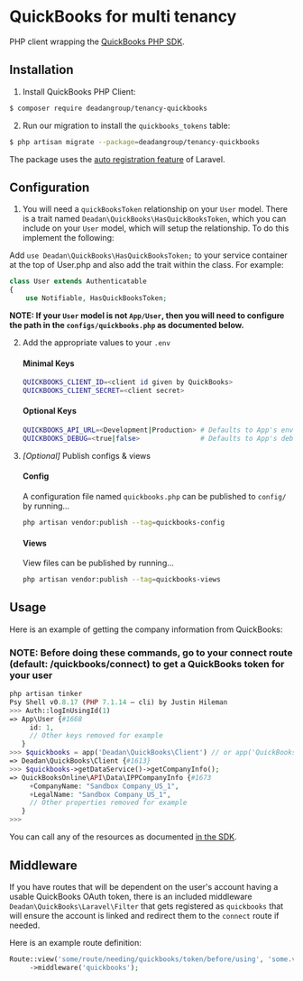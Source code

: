 # QuickBooks for multi tenancy

PHP client wrapping the [QuickBooks PHP SDK](https://github.com/intuit/QuickBooks-V3-PHP-SDK).

## Installation

1. Install QuickBooks PHP Client:

```bash
$ composer require deadangroup/tenancy-quickbooks
```

2. Run our migration to install the `quickbooks_tokens` table:

```bash
$ php artisan migrate --package=deadangroup/tenancy-quickbooks
```

The package uses the [auto registration feature](https://laravel.com/docs/packages#package-discovery) of Laravel.

## Configuration

1. You will need a ```quickBooksToken``` relationship on your ```User``` model.  There is a trait named ```Deadan\QuickBooks\HasQuickBooksToken```, which you can include on your ```User``` model, which will setup the relationship. To do this implement the following:

Add ```use Deadan\QuickBooks\HasQuickBooksToken;``` to your service container at the top of User.php
and also add the trait within the class. For example:

```php
class User extends Authenticatable
{
    use Notifiable, HasQuickBooksToken;
```
    
**NOTE: If your ```User``` model is not ```App/User```, then you will need to configure the path in the ```configs/quickbooks.php``` as documented below.**

2. Add the appropriate values to your ```.env```

    #### Minimal Keys
    ```bash
    QUICKBOOKS_CLIENT_ID=<client id given by QuickBooks>
    QUICKBOOKS_CLIENT_SECRET=<client secret>
    ```

    #### Optional Keys
    ```bash
    QUICKBOOKS_API_URL=<Development|Production> # Defaults to App's env value
    QUICKBOOKS_DEBUG=<true|false>               # Defaults to App's debug value
    ```

3. _[Optional]_ Publish configs & views

    #### Config
    A configuration file named ```quickbooks.php``` can be published to ```config/``` by running...
    
    ```bash
    php artisan vendor:publish --tag=quickbooks-config
    ```
    
    #### Views
    View files can be published by running...
    
    ```bash
    php artisan vendor:publish --tag=quickbooks-views
    ```

## Usage

Here is an example of getting the company information from QuickBooks:

### NOTE: Before doing these commands, go to your connect route (default: /quickbooks/connect) to get a QuickBooks token for your user

```php
php artisan tinker
Psy Shell v0.8.17 (PHP 7.1.14 — cli) by Justin Hileman
>>> Auth::logInUsingId(1)
=> App\User {#1668
     id: 1,
     // Other keys removed for example
   }
>>> $quickbooks = app('Deadan\QuickBooks\Client') // or app('QuickBooks')
=> Deadan\QuickBooks\Client {#1613}
>>> $quickbooks->getDataService()->getCompanyInfo();
=> QuickBooksOnline\API\Data\IPPCompanyInfo {#1673
     +CompanyName: "Sandbox Company_US_1",
     +LegalName: "Sandbox Company_US_1",
     // Other properties removed for example
   }
>>>
```

You can call any of the resources as documented [in the SDK](https://intuit.github.io/QuickBooks-V3-PHP-SDK/quickstart.html).

## Middleware

If you have routes that will be dependent on the user's account having a usable QuickBooks OAuth token, there is an included middleware ```Deadan\QuickBooks\Laravel\Filter``` that gets registered as ```quickbooks``` that will ensure the account is linked and redirect them to the `connect` route if needed.

Here is an example route definition:

```php
Route::view('some/route/needing/quickbooks/token/before/using', 'some.view')
     ->middleware('quickbooks');
```
